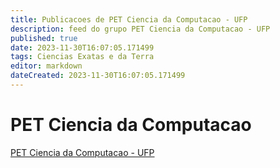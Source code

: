 ```yaml
---
title: Publicacoes de PET Ciencia da Computacao - UFP
description: feed do grupo PET Ciencia da Computacao - UFP
published: true
date: 2023-11-30T16:07:05.171499
tags: Ciencias Exatas e da Terra
editor: markdown
dateCreated: 2023-11-30T16:07:05.171499
---
```


# PET Ciencia da Computacao
[PET Ciencia da Computacao - UFP](/grupo/89PETCienciadaComputacaoUFP.md)